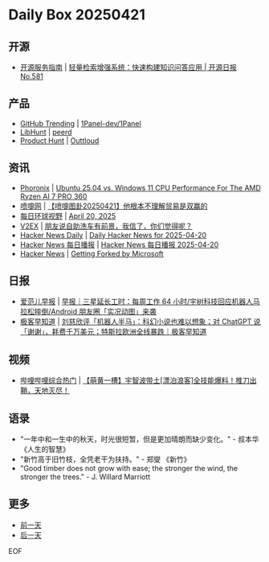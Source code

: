 # Daily Box 20250421

## 开源
- [开源服务指南](https://osguider.com/blog/) | [轻量检索增强系统：快速构建知识问答应用 | 开源日报 No.581](https://osguider.com/blog/post/daily/daily-581/)

## 产品
- [GitHub Trending](https://github.com/trending?since=daily) | [1Panel-dev/1Panel](https://github.com/1Panel-dev/1Panel)
- [LibHunt](https://www.libhunt.com/) | [peerd](https://www.libhunt.com/r/peerd)
- [Product Hunt](https://www.producthunt.com) | [Outtloud](https://www.producthunt.com/posts/outtloud-2)

## 资讯
- [Phoronix](https://www.phoronix.com/) | [Ubuntu 25.04 vs. Windows 11 CPU Performance For The AMD Ryzen AI 7 PRO 360](https://www.phoronix.com/review/ryzen-ai-7-pro-360-windows-linux)
- [喷嚏网](http://www.dapenti.com/blog/blog.asp?subjectid=70&name=xilei) | [【喷嚏图卦20250421】他根本不理解贸易是双赢的](http://www.dapenti.com/blog/more.asp?name=xilei&id=185498)
- [每日环球视野](https://idai.ly/) | [April 20, 2025](http://m.idai.ly/se/a193iG?1745078400)
- [V2EX](https://www.v2ex.com/) | [朋友说自助洗车有前景，我信了，你们觉得呢？](https://www.v2ex.com/t/1127028)
- [Hacker News Daily](https://www.daemonology.net/hn-daily/) | [Daily Hacker News for 2025-04-20](https://www.daemonology.net/hn-daily/2025-04-20.html)
- [Hacker News 每日播报](https://hacker-news.agi.li/) | [Hacker News 每日播报 2025-04-20](https://hacker-news.agi.li/post/2025-04-20)
- [Hacker News](https://news.ycombinator.com/front) | [Getting Forked by Microsoft](https://news.ycombinator.com/item?id=43750535)

## 日报
- [爱范儿早报](https://www.ifanr.com/category/ifanrnews) | [早报｜三星延长工时：每周工作 64 小时/宇树科技回应机器人马拉松摔倒/Android 朋友圈「实况动图」来袭](https://www.ifanr.com/1621291)
- [极客早知道](https://www.geekpark.net/column/74) | [刘慈欣评「机器人半马」：科幻小说也难以想象；对 ChatGPT 说「谢谢」，耗费千万美元；特斯拉欧洲全线暴跌｜极客早知道](https://www.geekpark.net/news/348384)

## 视频
- [哔哩哔哩综合热门](https://www.bilibili.com/v/popular/all/) | [【萌黄一槽】宇智波带土[漂泊浪客]全技能爆料！推刀出鞘，天地灭尽！](https://b23.tv/BV1iQ5CzqEiy)

## 语录
- "一年中和一生中的秋天，时光很短暂，但是更加晴朗而缺少变化。" - 叔本华 《人生的智慧》
- "新竹高于旧竹枝，全凭老干为扶持。" - 郑燮 《新竹》
- "Good timber does not grow with ease; the stronger the wind, the stronger the trees." - J. Willard Marriott

## 更多
- [前一天](daily-box-20250420.md)
- [后一天](daily-box-20250422.md)

EOF